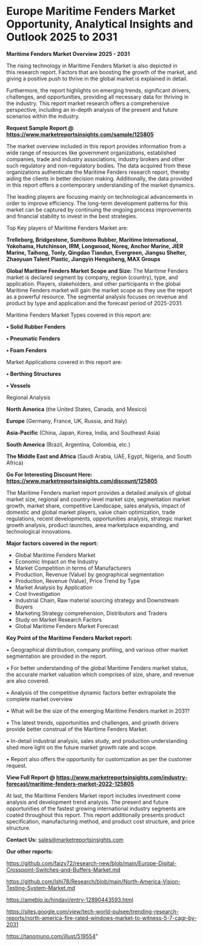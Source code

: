 # Europe Maritime Fenders Market Opportunity, Analytical Insights and Outlook 2025 to 2031

<Strong> Maritime Fenders Market Overview 2025 - 2031</strong>

The rising technology in Maritime Fenders Market is also depicted in this research report. Factors that are boosting the growth of the market, and giving a positive push to thrive in the global market is explained in detail.

Furthermore, the report highlights on emerging trends, significant drivers, challenges, and opportunities, providing all necessary data for thriving in the industry. This report market research offers a comprehensive perspective, including an in-depth analysis of the present and future scenarios within the industry.

<strong>Request Sample Report @ <a href=https://www.marketreportsinsights.com/sample/125805>https://www.marketreportsinsights.com/sample/125805</a></strong>

The market overview included in this report provides information from a wide range of resources like government organizations, established companies, trade and industry associations, industry brokers and other such regulatory and non-regulatory bodies. The data acquired from these organizations authenticate the Maritime Fenders research report, thereby aiding the clients in better decision making. Additionally, the data provided in this report offers a contemporary understanding of the market dynamics.

The leading players are focusing mainly on technological advancements in order to improve efficiency. The long-term development patterns for this market can be captured by continuing the ongoing process improvements and financial stability to invest in the best strategies.

Top Key players of Maritime Fenders Market are:

<strong>Trelleborg, Bridgestone, Sumitomo Rubber, Maritime International, Yokohama, Hutchinson, IRM, Longwood, Noreq, Anchor Marine, JIER Marine, Taihong, Tonly, Qingdao Tiandun, Evergreen, Jiangsu Shelter, Zhaoyuan Talent Plastic, Jiangyin Hengsheng, MAX Groups</strong>

<strong><b>Global Maritime Fenders Market Scope and Size:</b></strong>
The Maritime Fenders market is declared segment by company, region (country), type, and application. Players, stakeholders, and other participants in the global Maritime Fenders market will gain the market scope as they use the report as a powerful resource. The segmental analysis focuses on revenue and product by type and application and the forecast period of 2025-2031.

Maritime Fenders Market Types covered in this report are:

<strong>• Solid Rubber Fenders

• Pneumatic Fenders

• Foam Fenders</strong>

Market Applications covered in this report are:

<strong>• Berthing Structures

• Vessels</strong> 

Regional Analysis

<strong>North America</strong> (the United States, Canada, and Mexico)

<strong>Europe</strong> (Germany, France, UK, Russia, and Italy)

<strong>Asia-Pacific</strong> (China, Japan, Korea, India, and Southeast Asia)

<strong>South America</strong> (Brazil, Argentina, Colombia, etc.)

<strong>The Middle East and Africa</strong> (Saudi Arabia, UAE, Egypt, Nigeria, and South Africa)

<strong>Go For Interesting Discount Here: <a href=https://www.marketreportsinsights.com/discount/125805>https://www.marketreportsinsights.com/discount/125805</a></strong>

The Maritime Fenders market report provides a detailed analysis of global market size, regional and country-level market size, segmentation market growth, market share, competitive Landscape, sales analysis, impact of domestic and global market players, value chain optimization, trade regulations, recent developments, opportunities analysis, strategic market growth analysis, product launches, area marketplace expanding, and technological innovations.

<strong><b>Major factors covered in the report:</b></strong>
<ul>
  <li>Global Maritime Fenders Market </li>
  <li>Economic Impact on the Industry</li>
  <li>Market Competition in terms of Manufacturers</li>
  <li>Production, Revenue (Value) by geographical segmentation</li>
  <li>Production, Revenue (Value), Price Trend by Type</li>
  <li>Market Analysis by Application</li>
  <li>Cost Investigation</li>
  <li>Industrial Chain, Raw material sourcing strategy and Downstream Buyers</li>
  <li>Marketing Strategy comprehension, Distributors and Traders</li>
  <li>Study on Market Research Factors</li>
  <li>Global Maritime Fenders Market Forecast</li>
</ul>

<strong><b>Key Point of the Maritime Fenders Market report:</b></strong>

• Geographical distribution, company profiling, and various other market segmentation are provided in the report.

• For better understanding of the global Maritime Fenders market status, the accurate market valuation which comprises of size, share, and revenue are also covered.

• Analysis of the competitive dynamic factors better extrapolate the complete market overview

• What will be the size of the emerging Maritime Fenders market in 2031?

• The latest trends, opportunities and challenges, and growth drivers provide better construal of the Maritime Fenders Market.

• In-detail industrial analysis, sales study, and production understanding shed more light on the future market growth rate and scope.

• Report also offers the opportunity for customization as per the customer request.

<strong><b>View Full Report @ <a href=https://www.marketreportsinsights.com/industry-forecast/maritime-fenders-market-2022-125805>https://www.marketreportsinsights.com/industry-forecast/maritime-fenders-market-2022-125805</a></b></strong>


At last, the Maritime Fenders Market report includes investment come analysis and development trend analysis. The present and future opportunities of the fastest growing international industry segments are coated throughout this report. This report additionally presents product specification, manufacturing method, and product cost structure, and price structure.

<strong>Contact Us:</strong>
sales@marketreportsinsights.com

<strong>Our other reports:</strong>

<a href=https://github.com/faizy72/research-new/blob/main/Europe-Digital-Crosspoint-Switches-and-Buffers-Market.md>https://github.com/faizy72/research-new/blob/main/Europe-Digital-Crosspoint-Switches-and-Buffers-Market.md</a>

<a href=https://github.com/Ishi78/Research/blob/main/North-America-Vision-Testing-System-Market.md>https://github.com/Ishi78/Research/blob/main/North-America-Vision-Testing-System-Market.md</a>

<a href=https://ameblo.jp/hindavi/entry-12890443593.html>https://ameblo.jp/hindavi/entry-12890443593.html</a>

<a href=https://sites.google.com/view/tech-world-pulsee/trending-research-reports/north-america-fire-rated-windows-market-to-witness-5-7-cagr-by-2031>https://sites.google.com/view/tech-world-pulsee/trending-research-reports/north-america-fire-rated-windows-market-to-witness-5-7-cagr-by-2031</a>

<a href=https://tanomuno.com/illust/519554>https://tanomuno.com/illust/519554</a>"
